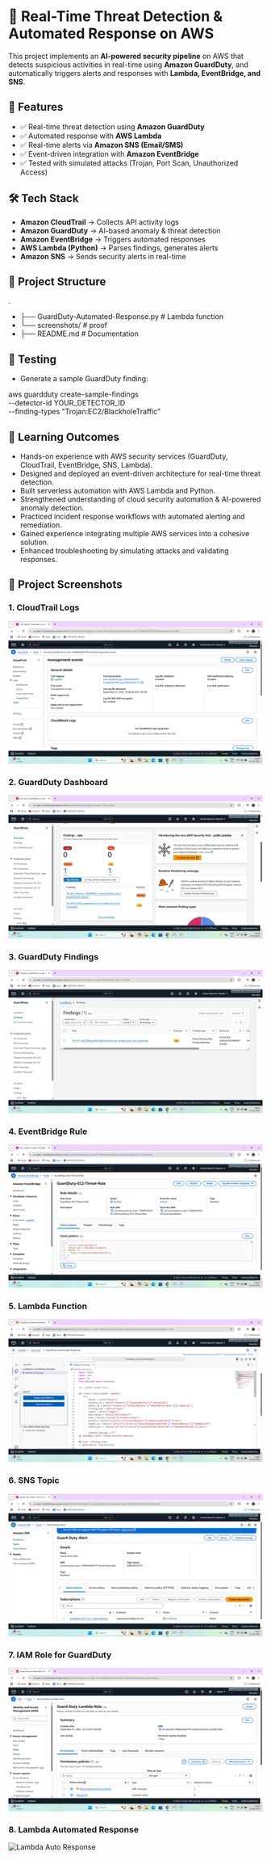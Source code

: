 # 🚨 Real-Time Threat Detection & Automated Response on AWS

This project implements an **AI-powered security pipeline** on AWS that detects suspicious activities in real-time using **Amazon GuardDuty**, and automatically triggers alerts and responses with **Lambda, EventBridge, and SNS**.


## 🚀 Features
- ✅ Real-time threat detection using **Amazon GuardDuty**
- ✅ Automated response with **AWS Lambda**
- ✅ Real-time alerts via **Amazon SNS (Email/SMS)**
- ✅ Event-driven integration with **Amazon EventBridge**
- ✅ Tested with simulated attacks (Trojan, Port Scan, Unauthorized Access)

## 🛠 Tech Stack
- **Amazon CloudTrail** → Collects API activity logs  
- **Amazon GuardDuty** → AI-based anomaly & threat detection  
- **Amazon EventBridge** → Triggers automated responses  
- **AWS Lambda (Python)** → Parses findings, generates alerts  
- **Amazon SNS** → Sends security alerts in real-time    

## 📂 Project Structure
.
- ├── GuardDuty-Automated-Response.py # Lambda function
- └── screenshots/ # proof 
- ├── README.md # Documentation

## 🧪 Testing
- Generate a sample GuardDuty finding:

aws guardduty create-sample-findings \
--detector-id YOUR_DETECTOR_ID \
--finding-types "Trojan:EC2/BlackholeTraffic"

## 🎯 Learning Outcomes
- Hands-on experience with AWS security services (GuardDuty, CloudTrail, EventBridge, SNS, Lambda).
- Designed and deployed an event-driven architecture for real-time threat detection.
- Built serverless automation with AWS Lambda and Python.
- Strengthened understanding of cloud security automation & AI-powered anomaly detection.
- Practiced incident response workflows with automated alerting and remediation.
- Gained experience integrating multiple AWS services into a cohesive solution.
- Enhanced troubleshooting by simulating attacks and validating responses.

## 📸 Project Screenshots

### 1. CloudTrail Logs
![CloudTrail](screenshots/Cloud-trail.png)

### 2. GuardDuty Dashboard
![GuardDuty Dashboard](screenshots/GuardDuty-Dashboard.png)

### 3. GuardDuty Findings
![GuardDuty Findings](screenshots/GuardDuty-Findings.png)

### 4. EventBridge Rule
![EventBridge](screenshots/Amazon-EventBridge.png)

### 5. Lambda Function
![Lambda](screenshots/Lambda-Function.png)

### 6. SNS Topic
![SNS](screenshots/SNS-Topic.png)

### 7. IAM Role for GuardDuty
![IAM Role](screenshots/IAM-Role-For-GuardDuty.png)

### 8. Lambda Automated Response
![Lambda Auto Response](screenshots/GuardDuty-Automated-Response.png)




